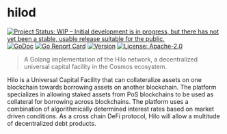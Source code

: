 # hilod

[![Project Status: WIP – Initial development is in progress, but there has not yet been a stable, usable release suitable for the public.](https://www.repostatus.org/badges/latest/wip.svg)](https://www.repostatus.org/#wip)
[![GoDoc](https://godoc.org/github.com/cicizeo/hilod?status.svg)](https://godoc.org/github.com/cicizeo/hilod)
[![Go Report Card](https://goreportcard.com/badge/github.com/cicizeo/hilod)](https://goreportcard.com/report/github.com/cicizeo/hilod)
[![Version](https://img.shields.io/github/tag/cicizeo/hilod.svg)](https://github.com/cicizeo/hilod/releases/latest)
[![License: Apache-2.0](https://img.shields.io/github/license/cicizeo/hilod.svg)](https://github.com/cicizeo/hilod/blob/main/LICENSE)
<!-- [![Lines Of Code](https://tokei.rs/b1/github/cicizeo/hilod)](https://github.com/cicizeo/hilod) -->
<!-- [![Lint Status](https://github.com/cicizeo/hilod/workflows/Lint/badge.svg)](https://tokei.rs/b1/github/cicizeo/hilod) -->

> A Golang implementation of the Hilo network, a decentralized universal capital
facility in the Cosmos ecosystem.

Hilo is a Universal Capital Facility that can collateralize assets on one blockchain
towards borrowing assets on another blockchain. The platform specializes in
allowing staked assets from PoS blockchains to be used as collateral for borrowing
across blockchains. The platform uses a combination of algorithmically determined
interest rates based on market driven conditions. As a cross chain DeFi protocol,
Hilo will allow a multitude of decentralized debt products.
